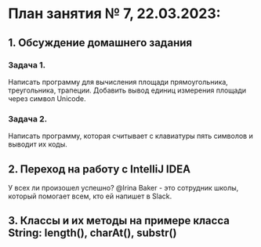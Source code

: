 # План занятия № 7, 22.03.2023:

## 1. Обсуждение домашнего задания

### Задача 1. 
Написать программу для вычисления площади прямоугольника, треугольника, трапеции.
Добавить вывод единиц измерения площади через символ Unicode.

### Задача 2.
Написать программу, которая считывает с клавиатуры пять символов и выводит их коды.


## 2. Переход на работу с IntelliJ IDEA
У всех ли произошел успешно?
@Irina Baker - это сотрудник школы, который помогает всем, кто ей напишет в Slack.


## 3. Классы и их методы на примере класса String: length(), charAt(), substr()


